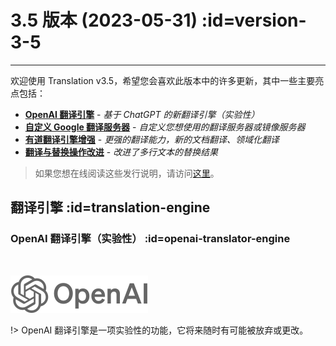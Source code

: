 # 3.5 版本 (2023-05-31) :id=version-3-5

---

欢迎使用 Translation v3.5，希望您会喜欢此版本中的许多更新，其中一些主要亮点包括：

- [**OpenAI 翻译引擎**](#openai-translator-engine) - _基于 ChatGPT 的新翻译引擎（实验性）_
- [**自定义 Google 翻译服务器**](#google-server-config) - _自定义您想使用的翻译服务器或镜像服务器_
- [**有道翻译引擎增强**](#youdao-translate-engine) - _更强的翻译能力，新的文档翻译、领域化翻译_
- [**翻译与替换操作改进**](#translate-and-replace) - _改进了多行文本的替换结果_

> 如果您想在线阅读这些发行说明，请访问[这里](#/updates ':ignore :target=_blank')。


## 翻译引擎 :id=translation-engine
### OpenAI 翻译引擎（实验性） :id=openai-translator-engine

<br/>

![OpenAI 翻译引擎](/img/openai_logo.svg ':size=x60')

!> OpenAI 翻译引擎是一项实验性的功能，它将来随时有可能被放弃或更改。